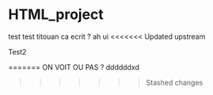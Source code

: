 # HTML_project
test
test titouan
ca ecrit ? ah ui
<<<<<<< Updated upstream


Test2


=======
ON VOIT OU PAS ?
ddddddxd
>>>>>>> Stashed changes

